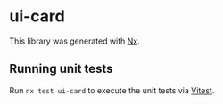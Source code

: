 # ui-card

This library was generated with [Nx](https://nx.dev).

## Running unit tests

Run `nx test ui-card` to execute the unit tests via [Vitest](https://vitest.dev/).
